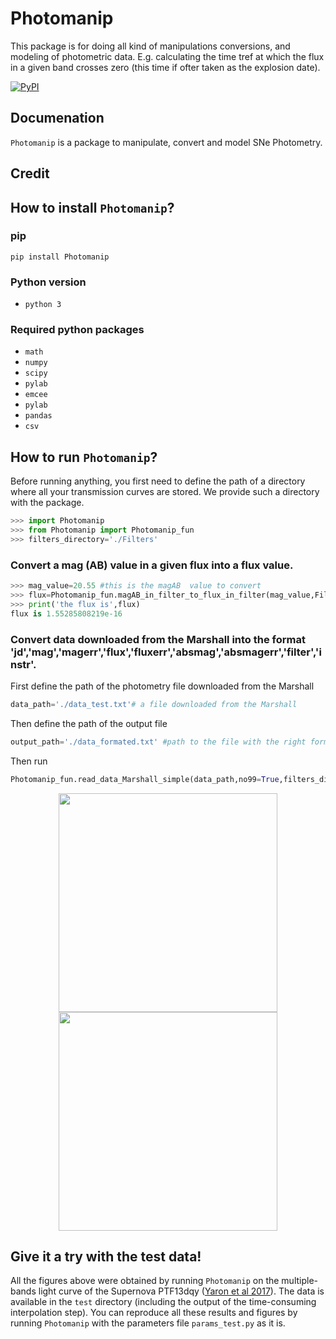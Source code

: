 # Photomanip
This package is for doing all kind of manipulations conversions, and modeling of photometric data. E.g. calculating the time tref at which the flux in a given band crosses zero (this time if ofter taken as the explosion date).

[![PyPI](https://img.shields.io/pypi/v/Photomanip.svg?style=flat-square)](https://pypi.python.org/pypi/Photomanip)

## Documenation

`Photomanip` is a package to manipulate, convert and model SNe Photometry.

## Credit

## How to install `Photomanip`?

### pip

`pip install Photomanip`

### Python version
* `python 3`

### Required python packages
* `math`
* `numpy`
* `scipy`
* `pylab`
* `emcee`
* `pylab`
* `pandas`
* `csv`

## How to run `Photomanip`?
Before running anything, you first need to define the path of a directory where all your transmission curves are stored. We provide such a directory with the package.
```python
>>> import Photomanip
>>> from Photomanip import Photomanip_fun
>>> filters_directory='./Filters' 
```

### Convert a mag (AB) value in a given flux into a flux value.

```python
>>> mag_value=20.55 #this is the magAB  value to convert
>>> flux=Photomanip_fun.magAB_in_filter_to_flux_in_filter(mag_value,Filter_vector=np.array([['swift','UVW2']]),filters_directory=filters_directory,verbose=False)
>>> print('the flux is',flux)
flux is 1.55285808219e-16
```

### Convert data downloaded from the Marshall into the format 'jd','mag','magerr','flux','fluxerr','absmag','absmagerr','filter','instr'.

First define the path of the photometry file downloaded from the Marshall
```python
data_path='./data_test.txt'# a file downloaded from the Marshall
```
Then define the path of the output file

```python
output_path='./data_formated.txt' #path to the file with the right format
```
Then run
```python
Photomanip_fun.read_data_Marshall_simple(data_path,no99=True,filters_directory=filters_directory,output_path=output_path)
```

<p align="center">
  <img src="./test/result_fit_sed_mat/day_1.359/SED_date_1.359.png" width="350">
  <img src="./test/result_fit_sed_mat/day_1.359/fit_result_FLux.png" width="350">
</p>

## Give it a try with the test data!

All the figures above were obtained by running `Photomanip` on the multiple-bands light curve of the Supernova PTF13dqy ([Yaron et al 2017](https://ui.adsabs.harvard.edu/#abs/2017NatPh..13..510Y/abstract)). The data is available in the `test` directory (including the output of the time-consuming interpolation step). You can reproduce all these results and figures by running `Photomanip` with the parameters file `params_test.py` as it is.


